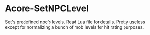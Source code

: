 # Acore-SetNPCLevel
Set's predefined npc's levels. Read Lua file for details.
Pretty useless except for normalizing a bunch of mob levels for hit rating purposes.
